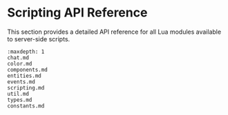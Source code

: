 # Scripting API Reference

This section provides a detailed API reference for all Lua modules available
to server-side scripts.

```{toctree}
:maxdepth: 1
chat.md
color.md
components.md
entities.md
events.md
scripting.md
util.md
types.md
constants.md
```
